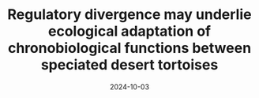 ---
title: "Regulatory divergence may underlie ecological adaptation of chronobiological functions between speciated desert tortoises"
citation: "Mellor NJ; **Webster TH**; **Byrne H**; Williams AS; Edwards T; DeNardo D; Wilson MA; Kusumi K; Dolby GA. 2024. Divergence in regulatory regions and gene duplications may underlie chronobiological adaptation in desert tortoises. *Molecular Ecology* 34: e17600."
citation_id: 'mellor_2024'
date: '2024-10-03'
timestamp: "2025"
image: '/static/img/pub/2024_mellor.jpg'
# pmcid: preprint
# biorxiv: 
link: 'https://doi.org/10.1111/mec.17600'
# preprint_altmetric: 
# altmetric: 
# code:
---